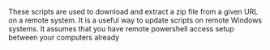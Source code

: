 These scripts are used to download and extract a zip file from a given URL on a remote system. It is a useful way to update scripts on remote Windows systems. It assumes that you have remote powershell access setup between your computers already
